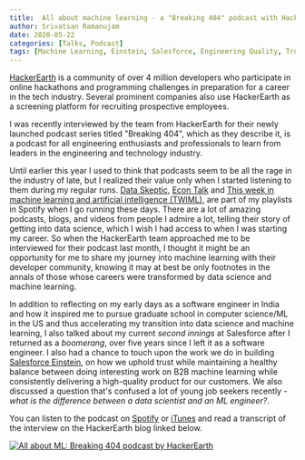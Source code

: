 ```yaml
---
title:  All about machine learning - a "Breaking 404" podcast with HackerEarth
author: Srivatsan Ramanujam
date: 2020-05-22
categories: [Talks, Podcast]
tags: [Machine Learning, Einstein, Salesforce, Engineering Quality, Trust, Explainability]
---
```


[HackerEarth](https://www.hackerearth.com/) is a community of over 4 million developers who participate in online hackathons and programming challenges in preparation for a career in the tech industry. Several prominent companies also use
HackerEarth as a screening platform for recruiting prospective employees.

I was recently interviewed by the team from HackerEarth for their newly launched podcast series titled 
"Breaking 404", which as they describe it, is a podcast for all engineering enthusiasts and professionals to learn from leaders in the engineering and 
technology industry.

Until earlier this year I used to think that podcasts seem to be all the rage in the industry of late, but I realized their value only when I started listening to them during my regular runs. [Data Skeptic](https://open.spotify.com/show/1BZN7H3ikovSejhwQTzNm4), 
[Econ Talk]() and [This week in machine learning and artificial intelligence (TWIML)](https://open.spotify.com/episode/3ilNPBCAs3njQ1VQifKfcx), 
are part of my playlists in Spotify when I go running these days. There are a lot of amazing podcasts, blogs, and videos from people I admire a lot, telling their story of getting into data science, which I wish I had access to when I was starting my career. So when the HackerEarth team approached me to be interviewed for their podcast last month, I thought it might be an opportunity for me to share my journey into machine learning with their developer community, knowing it may at best be only footnotes in the annals of those whose careers were transformed by data science and machine learning.

In addition to reflecting on my early days as a software engineer in India and how it inspired me to pursue graduate school in computer science/ML in the US and thus accelerating my transition into data science and machine learning, 
I also talked about my current *second innings* at Salesforce after I returned as a *boomerang*, over five years since I left it as a software engineer. I also had a chance to touch upon the work we do in building [Salesforce Einstein](https://www.salesforce.com/products/einstein/overview/), 
on how we uphold trust while maintaining a healthy balance between doing interesting work on B2B machine learning while consistently delivering a high-quality product for our customers. We also discussed a question that's confused a lot of young job seekers recently - *what is the difference
between a data scientist and an ML engineer?*.

You can listen to the podcast on [Spotify](https://open.spotify.com/episode/4z7i2aubf519slZ0VqIqju) or [iTunes](https://podcasts.apple.com/in/podcast/all-about-machine-learning-srivatsan-ramanujam-director/id1506174736?i=1000475480031)
and read a transcript of the interview on the HackerEarth blog linked below.

[![All about ML: Breaking 404 podcast by HackerEarth](https://raw.githubusercontent.com/vatsan/vatsan.github.io/master/assets/img/sample/vatsan_hacker_earth_breaking_404.jpg)](https://www.hackerearth.com/blog/talent-assessment/podcasts/all-about-machine-learning/)
